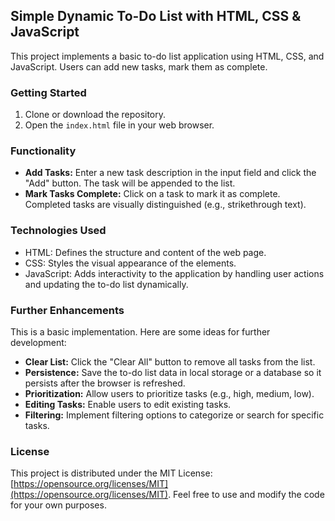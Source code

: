 ## Simple Dynamic To-Do List with HTML, CSS & JavaScript

This project implements a basic to-do list application using HTML, CSS, and JavaScript. Users can add new tasks, mark them as complete.

### Getting Started

1. Clone or download the repository.
2. Open the `index.html` file in your web browser.

### Functionality

* **Add Tasks:** Enter a new task description in the input field and click the "Add" button. The task will be appended to the list.
* **Mark Tasks Complete:** Click on a task to mark it as complete. Completed tasks are visually distinguished (e.g., strikethrough text).

### Technologies Used

* HTML: Defines the structure and content of the web page.
* CSS: Styles the visual appearance of the elements.
* JavaScript: Adds interactivity to the application by handling user actions and updating the to-do list dynamically.

### Further Enhancements

This is a basic implementation. Here are some ideas for further development:
* **Clear List:** Click the "Clear All" button to remove all tasks from the list.
* **Persistence:** Save the to-do list data in local storage or a database so it persists after the browser is refreshed.
* **Prioritization:** Allow users to prioritize tasks (e.g., high, medium, low).
* **Editing Tasks:** Enable users to edit existing tasks.
* **Filtering:** Implement filtering options to categorize or search for specific tasks.

### License

This project is distributed under the MIT License: [https://opensource.org/licenses/MIT](https://opensource.org/licenses/MIT). Feel free to use and modify the code for your own purposes.
